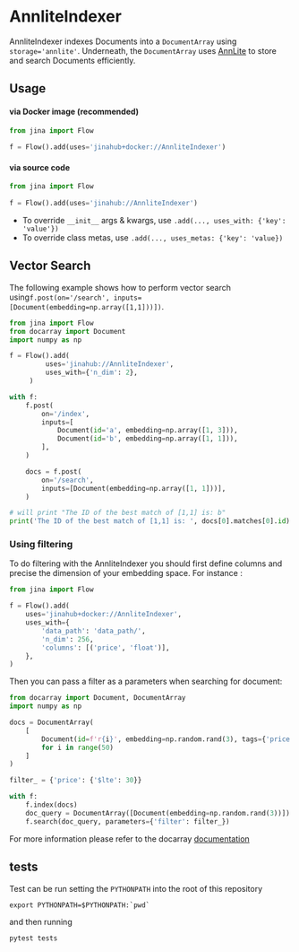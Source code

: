 
# AnnliteIndexer

AnnliteIndexer indexes Documents into a `DocumentArray`  using `storage='annlite'`. Underneath, the `DocumentArray`  uses 
 [AnnLite](https://github.com/jina-ai/annlite) to store and search Documents efficiently. 

## Usage

#### via Docker image (recommended)

```python
from jina import Flow
	
f = Flow().add(uses='jinahub+docker://AnnliteIndexer')
```

#### via source code

```python
from jina import Flow
	
f = Flow().add(uses='jinahub://AnnliteIndexer')
```

- To override `__init__` args & kwargs, use `.add(..., uses_with: {'key': 'value'})`
- To override class metas, use `.add(..., uses_metas: {'key': 'value})`


## Vector Search

The following example shows how to perform vector search using`f.post(on='/search', inputs=[Document(embedding=np.array([1,1]))])`.


```python
from jina import Flow
from docarray import Document
import numpy as np

f = Flow().add(
         uses='jinahub://AnnliteIndexer',
         uses_with={'n_dim': 2},
     )

with f:
    f.post(
        on='/index',
        inputs=[
            Document(id='a', embedding=np.array([1, 3])),
            Document(id='b', embedding=np.array([1, 1])),
        ],
    )

    docs = f.post(
        on='/search',
        inputs=[Document(embedding=np.array([1, 1]))],
    )

# will print "The ID of the best match of [1,1] is: b"
print('The ID of the best match of [1,1] is: ', docs[0].matches[0].id)
```


### Using filtering
To do filtering with the AnnliteIndexer you should first define columns and precise the dimension of your embedding space.
For instance :


```python
from jina import Flow

f = Flow().add(
    uses='jinahub+docker://AnnliteIndexer',
    uses_with={
        'data_path': 'data_path/',
        'n_dim': 256,
        'columns': [('price', 'float')],
    },
)

```

Then you can pass a filter as a parameters when searching for document:
```python
from docarray import Document, DocumentArray
import numpy as np

docs = DocumentArray(
    [
        Document(id=f'r{i}', embedding=np.random.rand(3), tags={'price': i})
        for i in range(50)
    ]
)

filter_ = {'price': {'$lte': 30}}

with f:
    f.index(docs)
    doc_query = DocumentArray([Document(embedding=np.random.rand(3))])
    f.search(doc_query, parameters={'filter': filter_})
```

For more information please refer to the docarray [documentation](https://docarray.jina.ai/advanced/document-store/annlite/#vector-search-with-filter)


## tests


Test can be run setting the `PYTHONPATH` into the root of this repository
```
export PYTHONPATH=$PYTHONPATH:`pwd`
```
and then running

```
pytest tests
```
